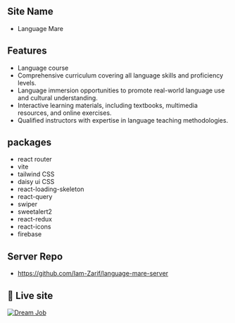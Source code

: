 
## Site Name

- Language Mare

## Features

- Language course
- Comprehensive curriculum covering all language skills and proficiency levels.
- Language immersion opportunities to promote real-world language use and cultural understanding.
- Interactive learning materials, including textbooks, multimedia resources, and online exercises.
- Qualified instructors with expertise in language teaching methodologies. 

## packages

- react router
- vite
- tailwind CSS
- daisy ui CSS
- react-loading-skeleton
- react-query
- swiper
- sweetalert2
- react-redux
- react-icons
- firebase   

## Server Repo
- https://github.com/Iam-Zarif/language-mare-server


## 🔗 Live site
[![Dream Job](https://cdn-icons-png.flaticon.com/128/2150/2150463.png)](https://mare-auth.web.app/)


